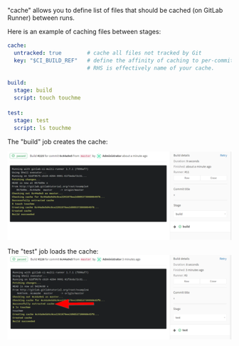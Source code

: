 "cache" allows you to define list of files that should be
cached (on GitLab Runner) between runs.

Here is an example of caching files between stages:

```yaml
cache:
  untracked: true        # cache all files not tracked by Git
  key: "$CI_BUILD_REF"   # define the affinity of caching to per-commit
                         # RHS is effectively name of your cache.

build:
  stage: build
  script: touch touchme

test:
  stage: test
  script: ls touchme
```

The "build" job creates the cache:

![build](../images/build-cache.png)


The "test" job loads the cache:
![test](../images/test-cache.png)
